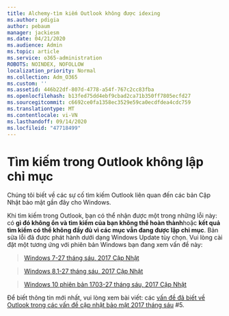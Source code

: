 ```yaml
---
title: Alchemy-tìm kiếm Outlook không được idexing
ms.author: pdigia
author: pebaum
manager: jackiesm
ms.date: 04/21/2020
ms.audience: Admin
ms.topic: article
ms.service: o365-administration
ROBOTS: NOINDEX, NOFOLLOW
localization_priority: Normal
ms.collection: Adm_O365
ms.custom: ''
ms.assetid: 446b22df-807d-4778-a54f-767c2cc83fba
ms.openlocfilehash: b13fed75dd4ebf9cbad2ca71b350ff7805ecfd27
ms.sourcegitcommit: c6692ce0fa1358ec3529e59ca0ecdfdea4cdc759
ms.translationtype: MT
ms.contentlocale: vi-VN
ms.lasthandoff: 09/14/2020
ms.locfileid: "47718499"
---
```

# <a name="outlook-search-not-indexing"></a>Tìm kiếm trong Outlook không lập chỉ mục

Chúng tôi biết về các sự cố tìm kiếm Outlook liên quan đến các bản Cập Nhật bảo mật gần đây cho Windows.
  
Khi tìm kiếm trong Outlook, bạn có thể nhận được một trong những lỗi này: có **gì đó không ổn và tìm kiếm của bạn không thể hoàn thành**hoặc **kết quả tìm kiếm có thể không đầy đủ vì các mục vẫn đang được lập chỉ mục**. Bản sửa lỗi đã được phát hành dưới dạng Windows Update tùy chọn. Vui lòng cài đặt một tương ứng với phiên bản Windows bạn đang xem vấn đề này: 
  
> [Windows 7-27 tháng sáu, 2017 Cập Nhật](https://support.microsoft.com/kb/4022168.aspx)
    
> [Windows 8,1-27 tháng sáu, 2017 Cập Nhật](https://support.microsoft.com/kb/4022720.aspx)
    
> [Windows 10 phiên bản 1703-27 tháng sáu, 2017 Cập Nhật](https://support.microsoft.com/kb/4022716.aspx)
    
Để biết thông tin mới nhất, vui lòng xem bài viết: các [vấn đề đã biết về Outlook trong các vấn đề cập nhật bảo mật 2017 tháng sáu](https://support.office.com/article/Outlook-known-issues-in-the-June-2017-security-updates-3F6DBFFD-8505-492D-B19F-B3B89369ED9B.aspx) #5. 
  

